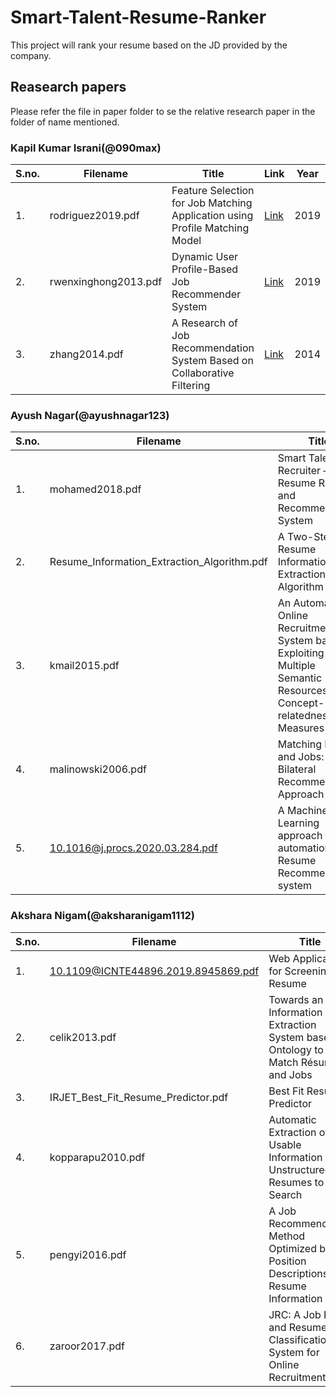 # Smart-Talent-Resume-Ranker

This project will rank your resume based on the JD provided by the company.

## Reasearch papers

Please refer the file in paper folder to se the relative research paper in the folder of name mentioned.

### Kapil Kumar Israni(@090max)

| S.no. | Filename             | Title                                                                       | Link                                                          | Year | Type     |
| ----- | -------------------- | --------------------------------------------------------------------------- | ------------------------------------------------------------- | ---- | -------- |
| 1.    | rodriguez2019.pdf    | Feature Selection for Job Matching Application using Profile Matching Model | [Link](https://ieeexplore.ieee.org/abstract/document/8821682) | 2019 | Research |
| 2.    | rwenxinghong2013.pdf | Dynamic User Profile-Based Job Recommender System                           | [Link](https://ieeexplore.ieee.org/abstract/document/6554164) | 2019 | Research |
| 3.    | zhang2014.pdf        | A Research of Job Recommendation System Based on Collaborative Filtering    | [Link](https://ieeexplore.ieee.org/document/7064250)          | 2014 | Research |

### Ayush Nagar(@ayushnagar123)

| S.no. | Filename                                    | Title                                                                                                                   | Link                                                                        | Year | Type       |
| ----- | ------------------------------------------- | ----------------------------------------------------------------------------------------------------------------------- | --------------------------------------------------------------------------- | ---- | ---------- |
| 1.    | mohamed2018.pdf                             | Smart Talents Recruiter – Resume Ranking and Recommendation System                                                      | [Link](https://ieeexplore.ieee.org/document/8913392)                        | 2018 | Conference |
| 2.    | Resume_Information_Extraction_Algorithm.pdf | A Two-Step Resume Information Extraction Algorithm                                                                      | [Link](https://www.hindawi.com/journals/mpe/2018/5761287/)                  | 2018 | Research   |
| 3.    | kmail2015.pdf                               | An Automatic Online Recruitment System based on Exploiting Multiple Semantic Resources and Concept-relatedness Measures | [Link](https://ieeexplore.ieee.org/document/7372191)                        | 2015 | Research   |
| 4.    | malinowski2006.pdf                          | Matching People and Jobs: A Bilateral Recommendation Approach                                                           | [Link](https://ieeexplore.ieee.org/document/1579569)                        | 2006 | Research   |
| 5.    | 10.1016@j.procs.2020.03.284.pdf             | A Machine Learning approach for automation of Resume Recommendation system                                              | [Link](https://www.sciencedirect.com/science/article/pii/S187705092030750X) | 2019 | Research   |

### Akshara Nigam(@aksharanigam1112)

| S.no. | Filename                            | Title                                                                                 | Link                                                                                 | Year | Type     |
| ----- | ----------------------------------- | ------------------------------------------------------------------------------------- | ------------------------------------------------------------------------------------ | ---- | -------- |
| 1.    | 10.1109@ICNTE44896.2019.8945869.pdf | Web Application for Screening Resume                                                  | [Link](https://ieeexplore.ieee.org/document/8945869)                                 | 2019 | Research |
| 2.    | celik2013.pdf                       | Towards an Information Extraction System based on Ontology to Match Résumés and Jobs  | [Link](https://ieeexplore.ieee.org/document/6605812)                                 | 2013 | Research |
| 3.    | IRJET_Best_Fit_Resume_Predictor.pdf | Best Fit Resume Predictor                                                             | [Link](https://www.researchgate.net/publication/341537308_Best_Fit_Resume_Predictor) | 2019 | Research |
| 4.    | kopparapu2010.pdf                   | Automatic Extraction of Usable Information from Unstructured Resumes to Aid Search    | [Link](https://ieeexplore.ieee.org/document/5687428/similar)                         | 2010 | Research |
| 5.    | pengyi2016.pdf                      | A Job Recommendation Method Optimized by Position Descriptions and Resume Information | [Link](https://ieeexplore.ieee.org/document/7867312)                                 | 2016 | Research |
| 6.    | zaroor2017.pdf                      | JRC: A Job Post and Resume Classification System for Online Recruitment               | [Link](https://ieeexplore.ieee.org/document/8372026)                                 | 2016 | Research |
